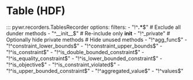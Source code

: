 # Table (HDF)

::: pywr.recorders.TablesRecorder
    options:
      filters:
        - "!^__.*__$"      # Exclude all dunder methods
        - "^__init__$"     # Re-include only __init__
        - "!^_private"    # Optionally hide private methods
        # Hide unused methods
        - "!^agg_func$"
        - "!^constraint_lower_bounds$"
        - "!^constraint_upper_bounds$"
        - "!^is_constraint$"
        - "!^is_double_bounded_constraint$"
        - "!^is_equality_constraint$"
        - "!^is_lower_bounded_constraint$"
        - "!^is_objective$"
        - "!^is_constraint_violated$"
        - "!^is_upper_bounded_constraint$"
        - "!^aggregated_value$"
        - "!^values$"

